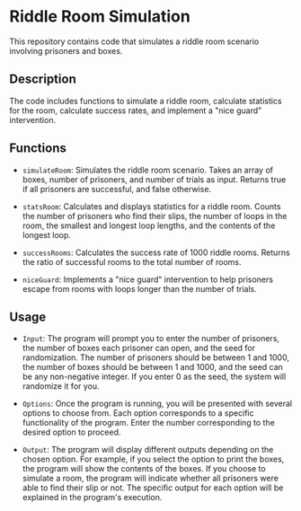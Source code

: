 # Riddle Room Simulation

This repository contains code that simulates a riddle room scenario involving prisoners and boxes.

## Description

The code includes functions to simulate a riddle room, calculate statistics for the room, calculate success rates, and implement a "nice guard" intervention.

## Functions

- `simulateRoom`: Simulates the riddle room scenario. Takes an array of boxes, number of prisoners, and number of trials as input. Returns true if all prisoners are successful, and false otherwise.

- `statsRoom`: Calculates and displays statistics for a riddle room. Counts the number of prisoners who find their slips, the number of loops in the room, the smallest and longest loop lengths, and the contents of the longest loop.

- `successRooms`: Calculates the success rate of 1000 riddle rooms. Returns the ratio of successful rooms to the total number of rooms.

- `niceGuard`: Implements a "nice guard" intervention to help prisoners escape from rooms with loops longer than the number of trials.

## Usage

- `Input`:
The program will prompt you to enter the number of prisoners, the number of boxes each prisoner can open, and the seed for randomization. The number of prisoners should be between 1 and 1000, the number of boxes should be between 1 and 1000, and the seed can be any non-negative integer. If you enter 0 as the seed, the system will randomize it for you.

- `Options`:
Once the program is running, you will be presented with several options to choose from. Each option corresponds to a specific functionality of the program. Enter the number corresponding to the desired option to proceed.

- `Output`:
The program will display different outputs depending on the chosen option. For example, if you select the option to print the boxes, the program will show the contents of the boxes. If you choose to simulate a room, the program will indicate whether all prisoners were able to find their slip or not. The specific output for each option will be explained in the program's execution.
